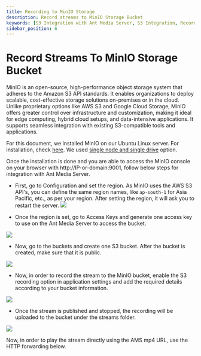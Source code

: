 ```yaml
---
title: Recording to MinIO Storage
description: Record streams to MinIO Storage Bucket
keywords: [S3 Integration with Ant Media Server, S3 Integration, Record streams to MinIO Storage, Ant Media Server Documentation, Ant Media Server Tutorials]
sidebar_position: 6
---
```


# Record Streams To MinIO Storage Bucket

MinIO is an open-source, high-performance object storage system that adheres to the Amazon S3 API standards. It enables organizations to deploy scalable, cost-effective storage solutions on-premises or in the cloud. Unlike proprietary options like AWS S3 and Google Cloud Storage, MinIO offers greater control over infrastructure and customization, making it ideal for edge computing, hybrid cloud setups, and data-intensive applications. It supports seamless integration with existing S3-compatible tools and applications.

For this document, we installed MinIO on our Ubuntu Linux server. For installation, check [here](https://min.io/docs/minio/linux/operations/installation.html). We used [single node and single drive](https://min.io/docs/minio/linux/operations/install-deploy-manage/deploy-minio-single-node-single-drive.html) option.

Once the installation is done and you are able to access the MinIO console on your browser with http://IP-or-domain:9001, follow below steps for integration with Ant Media Server.

- First, go to Configuration and set the region. As MinIO uses the AWS S3 API's, you can define the same region names, like `ap-south-1` for Asia Pacific, etc., as per your region. After setting the region, it will ask you to restart the server.
            ![](@site/static/img/recording-live-streams/s3-integration/minio-bucket-integration/minio-region.png)

- Once the region is set, go to Access Keys and generate one access key to use on the Ant Media Server to access the bucket.

![](@site/static/img/recording-live-streams/s3-integration/minio-bucket-integration/minio-access-key.png)

- Now, go to the buckets and create one S3 bucket. After the bucket is created, make sure that it is public.

![](@site/static/img/recording-live-streams/s3-integration/minio-bucket-integration/minio-bucket.png)
 
- Now, in order to record the stream to the MinIO bucket, enable the S3 recording option in application settings and add the required details according to your bucket information.

![](@site/static/img/recording-live-streams/s3-integration/minio-bucket-integration/ams-settings.png)

- Once the stream is published and stopped, the recording will be uploaded to the bucket under the streams folder.

![](@site/static/img/recording-live-streams/s3-integration/minio-bucket-integration/minio-bucket-objects.png)

Now, in order to play the stream directly using the AMS mp4 URL, use the HTTP forwarding below.
